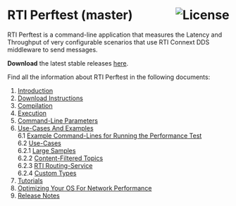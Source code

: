 # RTI Perftest (master) [<img alt="License" src="https://img.shields.io/badge/License-EPL%201.0-red.svg" align="right" />](https://opensource.org/licenses/EPL-1.0)

RTI Perftest is a command-line application that measures the Latency and Throughput of very configurable scenarios that use RTI Connext DDS middleware to send messages.

**Download** the latest stable releases [here](https://github.com/rticommunity/rtiperftest/releases).

Find all the information about RTI Perftest in the following documents:

1.  [Introduction](srcDoc/introduction.rst)
2.  [Download Instructions](srcDoc/download.rst)
3.  [Compilation](srcDoc/compilation.rst)
4.  [Execution](srcDoc/execution.rst)
5.  [Command-Line Parameters](srcDoc/command_line_parameters.rst)
6.  [Use-Cases And Examples](srcDoc/examples.rst)  
    6.1 [Example Command-Lines for Running the Performance Test](srcDoc/examples.rst)  
    6.2 [Use-Cases](srcDoc/examples.rst)  
        6.2.1 [Large Samples](srcDoc/examples.rst#large-samples)  
        6.2.2 [Content-Filtered Topics](srcDoc/examples.rst#content-filtered-topics)  
        6.2.3 [RTI Routing-Service](srcDoc/examples.rst#rti-routing-service)  
        6.2.4 [Custom Types](srcDoc/examples.rst#using-custom-types)  
8.  [Tutorials](srcDoc/tutorials/index.md)
9.  [Optimizing Your OS For Network Performance](srcDoc/tuning_os.rst)
10.  [Release Notes](srcDoc/release_notes.rst)